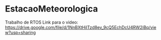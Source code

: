 # EstacaoMeteorologica
Trabalho de RTOS
Link para o video: https://drive.google.com/file/d/1NnBXtHilTzd8ev_9cQ5EchDcU4RW2iBq/view?usp=sharing
